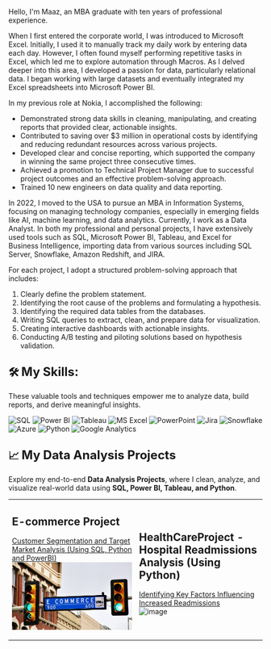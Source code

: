 Hello, I'm Maaz, an MBA graduate with ten years of professional experience. 

When I first entered the corporate world, I was introduced to Microsoft Excel. Initially, I used it to manually track my daily work by entering data each day. However, I often found myself performing repetitive tasks in Excel, which led me to explore automation through Macros. As I delved deeper into this area, I developed a passion for data, particularly relational data. I began working with large datasets and eventually integrated my Excel spreadsheets into Microsoft Power BI.

In my previous role at Nokia, I accomplished the following:

- Demonstrated strong data skills in cleaning, manipulating, and creating reports that provided clear, actionable insights.
- Contributed to saving over $3 million in operational costs by identifying and reducing redundant resources across various projects.
- Developed clear and concise reporting, which supported the company in winning the same project three consecutive times.
- Achieved a promotion to Technical Project Manager due to successful project outcomes and an effective problem-solving approach.
- Trained 10 new engineers on data quality and data reporting.
  
In 2022, I moved to the USA to pursue an MBA in Information Systems, focusing on managing technology companies, especially in emerging fields like AI, machine learning, and data analytics. 
Currently, I work as a Data Analyst. In both my professional and personal projects, I have extensively used tools such as SQL, Microsoft Power BI, Tableau, and Excel for Business Intelligence, importing data from various sources including SQL Server, Snowflake, Amazon Redshift, and JIRA.

For each project, I adopt a structured problem-solving approach that includes:

1. Clearly define the problem statement.
2. Identifying the root cause of the problems and formulating a hypothesis.
3. Identifying the required data tables from the databases.
4. Writing SQL queries to extract, clean, and prepare data for visualization.
5. Creating interactive dashboards with actionable insights.
6. Conducting A/B testing and piloting solutions based on hypothesis validation.

## 🛠 <span style="font-size:24px;">My Skills:</span>

These valuable tools and techniques empower me to analyze data, build reports, and derive meaningful insights.

<p align="left">
  <img src="https://img.shields.io/badge/SQL-%2300758F.svg?style=for-the-badge&logo=sql&logoColor=white" alt="SQL"/>
  <img src="https://img.shields.io/badge/Power%20BI-%23F2C811.svg?style=for-the-badge&logo=powerbi&logoColor=white" alt="Power BI"/>
  <img src="https://img.shields.io/badge/Tableau-%23E97627.svg?style=for-the-badge&logo=tableau&logoColor=white" alt="Tableau"/>
  <img src="https://img.shields.io/badge/MS%20Excel-%2300A859.svg?style=for-the-badge&logo=microsoftexcel&logoColor=white" alt="MS Excel"/>
  <img src="https://img.shields.io/badge/PowerPoint-%23D24726.svg?style=for-the-badge&logo=microsoftpowerpoint&logoColor=white" alt="PowerPoint"/>
  <img src="https://img.shields.io/badge/Jira-%230052CC.svg?style=for-the-badge&logo=jira&logoColor=white" alt="Jira"/>
  <img src="https://img.shields.io/badge/Snowflake-%2300B5E2.svg?style=for-the-badge&logo=snowflake&logoColor=white" alt="Snowflake"/>
  <img src="https://img.shields.io/badge/Azure-%230072C6.svg?style=for-the-badge&logo=microsoftazure&logoColor=white" alt="Azure"/>
  <img src="https://img.shields.io/badge/Python-%233776AB.svg?style=for-the-badge&logo=python&logoColor=white" alt="Python"/>
  <img src="https://img.shields.io/badge/Google%20Analytics-%23E37400.svg?style=for-the-badge&logo=googleanalytics&logoColor=white" alt="Google Analytics"/>
</p>

## 📈 <span style="font-size:24px;">My Data Analysis Projects</span>

Explore my end-to-end **Data Analysis Projects**, where I clean, analyze, and visualize real-world data using **SQL, Power BI, Tableau, and Python**.


<table>
  <tr>
    <td width="50%">
      
## E-commerce Project
[Customer Segmentation and Target Market Analysis (Using SQL, Python and PowerBI)](https://github.com/mohammedmaaz409/CustomerSegmentation-Ecommerce/tree/main)
<br>
![Project Screenshot](https://github.com/mohammedmaaz409/images/blob/main/Ecom.jpg)


</td>
  <td width="50%">


## HealthCareProject - Hospital Readmissions Analysis (Using Python)
[Identifying Key Factors Influencing Increased Readmissions](https://github.com/mohammedmaaz409/HealthCareProject)
<br>
![image](https://github.com/user-attachments/assets/2f25e786-b45f-4b34-81a9-9bda33ccd100)

 </td>
  </tr>
</table>

